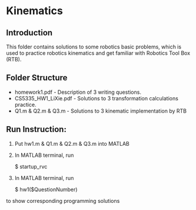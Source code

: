 # Kinematics

## Introduction
This folder contains solutions to some robotics basic problems, which is used to practice robotics kinematics and get familiar with Robotics Tool Box (RTB).

## Folder Structure

* homework1.pdf - Description of 3 writing questions.
* CS5335_HW1_LiXie.pdf - Solutions to 3 transformation calculations practice.
* Q1.m & Q2.m & Q3.m - Solutions to 3 kinematic implementation by RTB

## Run Instruction:
1. Put hw1.m & Q1.m & Q2.m & Q3.m into MATLAB
2. In MATLAB terminal, run
 
	$ startup_rvc

3. In MATLAB terminal, run 

	$ hw1($QuestionNumber)
	
to show corresponding programming solutions